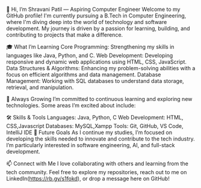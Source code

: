 👋 Hi, I’m Shravani Patil — Aspiring Computer Engineer
Welcome to my GitHub profile! I'm currently pursuing a B.Tech in Computer Engineering, where I'm diving deep into the world of technology and software development. My journey is driven by a passion for learning, building, and contributing to projects that make a difference.

🎓 What I’m Learning
Core Programming: Strengthening my skills in languages like Java, Python, and C.
Web Development: Developing responsive and dynamic web applications using HTML, CSS, JavaScript.
Data Structures & Algorithms: Enhancing my problem-solving abilities with a focus on efficient algorithms and data management.
Database Management: Working with SQL databases to understand data storage, retrieval, and manipulation.

🌱 Always Growing
I’m committed to continuous learning and exploring new technologies. Some areas I’m excited about include:

🛠️ Skills & Tools
Languages: Java, Python, C
Web Development: HTML, CSS,Javascript
Databases: MySQL,Xampp
Tools: Git, GitHub, VS Code, IntelliJ IDE
🌟 Future Goals
As I continue my studies, I’m focused on developing the skills needed to innovate and contribute to the tech industry. I’m particularly interested in software engineering, AI, and full-stack development.

📫 Connect with Me
I love collaborating with others and learning from the tech community. Feel free to explore my repositories, reach out to me on LinkedIn(https://rb.gy/s1fokd), or drop a message here on GitHub!

